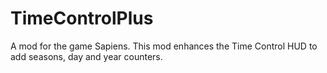 # TimeControlPlus

A mod for the game Sapiens.  This mod enhances the Time Control HUD to add seasons, day and year counters.
